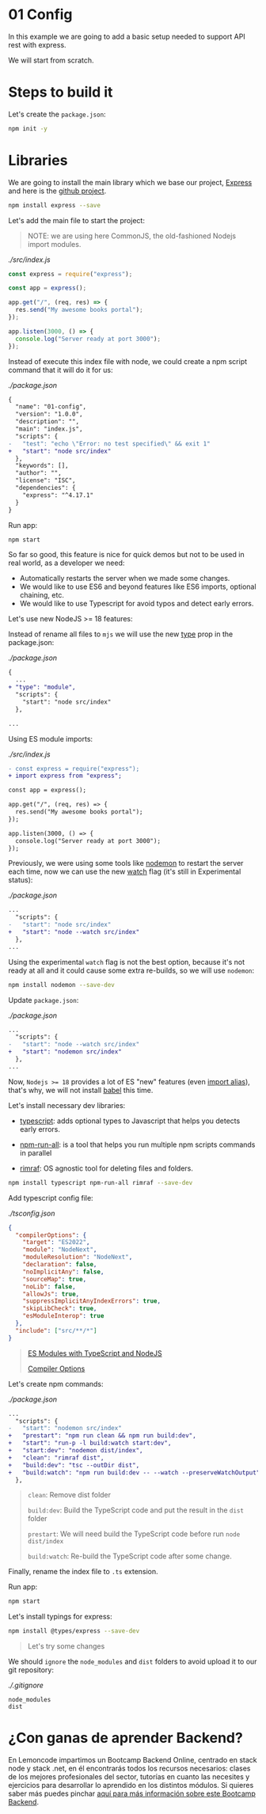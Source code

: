# 01 Config

In this example we are going to add a basic setup needed to support API rest with express.

We will start from scratch.

# Steps to build it

Let's create the `package.json`:

```bash
npm init -y
```

# Libraries

We are going to install the main library which we base our project, [Express](https://expressjs.com/) and here is the [github project](https://github.com/expressjs/express).

```bash
npm install express --save
```

Let's add the main file to start the project:

> NOTE: we are using here CommonJS, the old-fashioned Nodejs import modules.

_./src/index.js_

```javascript
const express = require("express");

const app = express();

app.get("/", (req, res) => {
  res.send("My awesome books portal");
});

app.listen(3000, () => {
  console.log("Server ready at port 3000");
});
```

Instead of execute this index file with node, we could create a npm script command that it will do it for us:

_./package.json_

```diff
{
  "name": "01-config",
  "version": "1.0.0",
  "description": "",
  "main": "index.js",
  "scripts": {
-   "test": "echo \"Error: no test specified\" && exit 1"
+   "start": "node src/index"
  },
  "keywords": [],
  "author": "",
  "license": "ISC",
  "dependencies": {
    "express": "^4.17.1"
  }
}
```

Run app:

```bash
npm start

```

So far so good, this feature is nice for quick demos but not to be used in real world, as a developer we need:

- Automatically restarts the server when we made some changes.
- We would like to use ES6 and beyond features like ES6 imports, optional chaining, etc.
- We would like to use Typescript for avoid typos and detect early errors.

Let's use new NodeJS >= 18 features:

Instead of rename all files to `mjs` we will use the new [type](https://nodejs.org/api/packages.html#packagejson-and-file-extensions) prop in the package.json:

_./package.json_

```diff
{
  ...
+ "type": "module",
  "scripts": {
    "start": "node src/index"
  },

...
```

Using ES module imports:

_./src/index.js_

```diff
- const express = require("express");
+ import express from "express";

const app = express();

app.get("/", (req, res) => {
  res.send("My awesome books portal");
});

app.listen(3000, () => {
  console.log("Server ready at port 3000");
});

```

Previously, we were using some tools like [nodemon](https://github.com/remy/nodemon) to restart the server each time, now we can use the new [watch](https://nodejs.org/dist/latest-v18.x/docs/api/all.html#all_cli_--watch) flag (it's still in Experimental status):

_./package.json_

```diff
...
  "scripts": {
-   "start": "node src/index"
+   "start": "node --watch src/index"
  },
...
```

Using the experimental `watch` flag is not the best option, because it's not ready at all and it could cause some extra re-builds, so we will use `nodemon`:

```bash
npm install nodemon --save-dev

```

Update `package.json`:

_./package.json_

```diff
...
  "scripts": {
-   "start": "node --watch src/index"
+   "start": "nodemon src/index"
  },
...
```

Now, `Nodejs >= 18` provides a lot of ES "new" features (even [import alias](https://nodejs.org/api/packages.html#imports)), that's why, we will not install [babel](https://github.com/babel/babel) this time.

Let's install necessary dev libraries:

- [typescript](https://github.com/microsoft/TypeScript): adds optional types to Javascript that helps you detects early errors.

- [npm-run-all](https://github.com/mysticatea/npm-run-all): is a tool that helps you run multiple npm scripts commands in parallel

- [rimraf](https://github.com/isaacs/rimraf): OS agnostic tool for deleting files and folders.

```bash
npm install typescript npm-run-all rimraf --save-dev

```

Add typescript config file:

_./tsconfig.json_

```json
{
  "compilerOptions": {
    "target": "ES2022",
    "module": "NodeNext",
    "moduleResolution": "NodeNext",
    "declaration": false,
    "noImplicitAny": false,
    "sourceMap": true,
    "noLib": false,
    "allowJs": true,
    "suppressImplicitAnyIndexErrors": true,
    "skipLibCheck": true,
    "esModuleInterop": true
  },
  "include": ["src/**/*"]
}

```

> [ES Modules with TypeScript and NodeJS](https://www.typescriptlang.org/docs/handbook/esm-node.html)
>
> [Compiler Options](https://www.typescriptlang.org/tsconfig)

Let's create npm commands:

_./package.json_

```diff
...
  "scripts": {
-   "start": "nodemon src/index"
+   "prestart": "npm run clean && npm run build:dev",
+   "start": "run-p -l build:watch start:dev",
+   "start:dev": "nodemon dist/index",
+   "clean": "rimraf dist",
+   "build:dev": "tsc --outDir dist",
+   "build:watch": "npm run build:dev -- --watch --preserveWatchOutput"
  },

```

> `clean`: Remove dist folder
>
> `build:dev`: Build the TypeScript code and put the result in the `dist` folder
>
> `prestart`: We will need build the TypeScript code before run `node dist/index`
>
> `build:watch`: Re-build the TypeScript code after some change.
>

Finally, rename the index file to `.ts` extension.

Run app:

```bash
npm start

```

Let's install typings for express:

```bash
npm install @types/express --save-dev

```

> Let's try some changes

We should `ignore` the `node_modules` and `dist` folders to avoid upload it to our git repository:

_./.gitignore_

```
node_modules
dist

```

# ¿Con ganas de aprender Backend?

En Lemoncode impartimos un Bootcamp Backend Online, centrado en stack node y stack .net, en él encontrarás todos los recursos necesarios: clases de los mejores profesionales del sector, tutorías en cuanto las necesites y ejercicios para desarrollar lo aprendido en los distintos módulos. Si quieres saber más puedes pinchar [aquí para más información sobre este Bootcamp Backend](https://lemoncode.net/bootcamp-backend#bootcamp-backend/banner).
